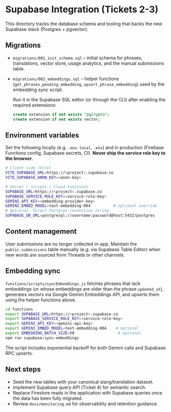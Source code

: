 # Supabase Integration (Tickets 2-3)

This directory tracks the database schema and tooling that backs the new Supabase
stack (Postgres + pgvector).

## Migrations

- `migrations/001_init_schema.sql` – initial schema for phrases, translations, vector store, usage analytics, and the manual submissions table.
- `migrations/002_embeddings.sql` – helper functions (`get_phrases_pending_embedding`, `upsert_phrase_embedding`) used by the embedding sync script.
  
  Run it in the Supabase SQL editor (or through the CLI) after enabling the
  required extensions:

  ```sql
  create extension if not exists "pgcrypto";
  create extension if not exists vector;
  ```

## Environment variables

Set the following locally (e.g. `.env.local`, `.env`) and in production
(Firebase Functions config, Supabase secrets, CI). **Never ship the
service role key to the browser.**

```bash
# Client side (Vite)
VITE_SUPABASE_URL=https://<project>.supabase.co
VITE_SUPABASE_ANON_KEY=<anon-key>

# Server / scripts / Cloud Functions
SUPABASE_URL=https://<project>.supabase.co
SUPABASE_SERVICE_ROLE_KEY=<service-role-key>
GEMINI_API_KEY=<embedding-provider-key>
GEMINI_EMBED_MODEL=text-embedding-004          # optional override
# Optional: direct Postgres connection string
SUPABASE_DB_URL=postgresql://username:password@host:5432/postgres
```

## Content management

User submissions are no longer collected in-app. Maintain the `public.submissions` table manually (e.g. via Supabase Table Editor) when new words are sourced from Threads or other channels.

## Embedding sync

`functions/scripts/syncEmbeddings.js` fetches phrases that lack embeddings (or whose embeddings are older than the phrase `updated_at`), generates vectors via Google Gemini Embeddings API, and upserts them using the helper functions above.

```bash
cd functions
export SUPABASE_URL=https://<project>.supabase.co
export SUPABASE_SERVICE_ROLE_KEY=<service-role-key>
export GEMINI_API_KEY=<gemini-api-key>
export GEMINI_EMBED_MODEL=text-embedding-004    # optional
export EMBEDDING_BATCH_SIZE=50                   # optional
npm run supabase:sync-embeddings
```

The script includes exponential backoff for both Gemini calls and Supabase RPC upserts.

## Next steps

- Seed the new tables with your canonical slang/translation dataset.
- Implement Supabase query API (Ticket 4) for semantic search.
- Replace Firestore reads in the application with Supabase queries once the data has been fully migrated.
- Review `docs/monitoring.md` for observability and retention guidance.
